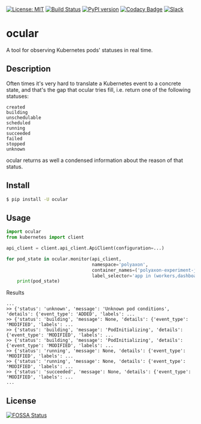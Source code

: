 [![License: MIT](https://img.shields.io/badge/License-MIT-green.svg)](LICENSE)
[![Build Status](https://travis-ci.com/polyaxon/ocular.svg?branch=master)](https://travis-ci.com/polyaxon/ocular)
[![PyPI version](https://badge.fury.io/py/ocular.svg)](https://badge.fury.io/py/ocular)
[![Codacy Badge](https://api.codacy.com/project/badge/Grade/a33947d729f94f5da7f7390dfeef7f94)](https://www.codacy.com/app/polyaxon/ocular?utm_source=github.com&amp;utm_medium=referral&amp;utm_content=polyaxon/ocular&amp;utm_campaign=Badge_Grade)
[![Slack](https://img.shields.io/badge/chat-on%20slack-aadada.svg?logo=slack&longCache=true)](https://join.slack.com/t/polyaxon/shared_invite/enQtMzQ0ODc2MDg1ODc0LWY2ZTdkMTNmZjBlZmRmNjQxYmYwMTBiMDZiMWJhODI2ZTk0MDU4Mjg5YzA5M2NhYzc5ZjhiMjczMDllYmQ2MDg)


# ocular
A tool for observing Kubernetes pods' statuses in real time.

## Description

Often times it's very hard to translate a Kubernetes event to a concrete state, 
and that's the gap that ocular tries fill, i.e. return one of the following statuses:

```
created
building
unschedulable
scheduled
running
succeeded
failed
stopped
unknown
``` 

ocular returns as well a condensed information about the reason of that status.

## Install

```bash
$ pip install -U ocular
```

## Usage

```python
import ocular
from kubernetes import client

api_client = client.api_client.ApiClient(configuration=...)

for pod_state in ocular.monitor(api_client, 
                                namespace='polyaxon', 
                                container_names=('polyaxon-experiment-job',), 
                                label_selector='app in (workers,dashboard),type=runner'):
    print(pod_state)
```

Results

```
...
>> {'status': 'unknown', 'message': 'Unknown pod conditions', 'details': {'event_type': 'ADDED', 'labels': ...
>> {'status': 'building', 'message': None, 'details': {'event_type': 'MODIFIED', 'labels': ...
>> {'status': 'building', 'message': 'PodInitializing', 'details': {'event_type': 'MODIFIED', 'labels': ...
>> {'status': 'building', 'message': 'PodInitializing', 'details': {'event_type': 'MODIFIED', 'labels': ...
>> {'status': 'running', 'message': None, 'details': {'event_type': 'MODIFIED', 'labels': ...
>> {'status': 'running', 'message': None, 'details': {'event_type': 'MODIFIED', 'labels': ...
>> {'status': 'succeeded', 'message': None, 'details': {'event_type': 'MODIFIED', 'labels': ...
...
```


## License

[![FOSSA Status](https://app.fossa.io/api/projects/git%2Bgithub.com%2Fpolyaxon%2Focular.svg?type=large)](https://app.fossa.io/projects/git%2Bgithub.com%2Fpolyaxon%2Focular?ref=badge_large)
